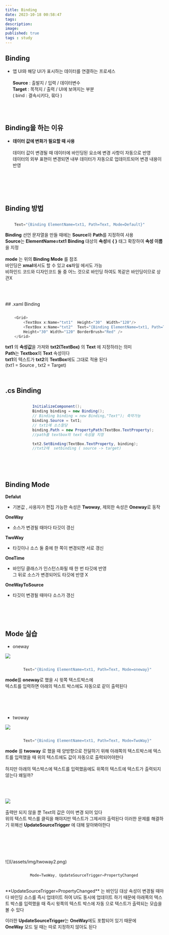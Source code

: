 ```yaml
---
title: Binding
date: 2023-10-18 00:58:47 
tags: 
description:
image: 
published: true
tags : study
---
```


## Binding
* 앱 UI와 해당 UI가 표시하는 데이터를 연결하는 프로세스<br><br>
  **Source** : 출발지 / 입력 / 데이터변수<br>
  **Target** : 목적지 / 출력 / UI에 보여지는 부분<br>
( bind : 결속시키다, 묶다 )<br>

<br><br>
## Binding을 하는 이유<br>
* **데이터 값에 변화가 필요할 때 사용**<br><br>
데이터 값이 변경될 때 데이터에 바인딩된 요소에 변경 사항이 자동으로 반영<br>
데이터의 외부 표현이 변경되면 내부 데이터가 자동으로 업데이트되어 변경 내용이 반영<br>
<br><br>

<br>
<br>

##  Binding 방법
```cs

    Text="{Binding ElementName=txt1, Path=Text, Mode=Default}"

```
**Binding** 선언 문자열을 만들 때에는 **Source**와 **Path**를 지정하여 사용 <br>
**Source**는 **ElementName=txt1**
**Binding** 대상의 **속성**에 **{ }** 태그 확장하여 **속성 이름**을 지정<br><br>
**mode** 는 위의 **Binding Mode** 를 참조<br>
바인딩은 **xmal**에서도 할 수 있고 **cs**파일 에서도 가능<br>
비하인드 코드와 디자인코드 둘 중 어느 것으로 바인딩 하여도 똑같은 바인딩이므로 상관X

<br>
<br>
<br>
## .xaml Binding

```cs

    <Grid>
        <TextBox x:Name="txt1"  Height="30"  Width="120"/>
        <TextBox x:Name="txt2"  Text="{Binding ElementName=txt1, Path=Text}" 
        Height="30" Width="120" BorderBrush="Red" />
    </Grid>

```

**txt1** 의 **속성값**을 가져와 **txt2(TextBox)** 의 **Text** 에 지정하라는 의미<br>
**Path**는 **Textbox**의 **Text** 속성이다<br>
**txt1**의 텍스트가 **txt2**의 **TextBox**에도 그대로 적용 된다<br> 
(txt1 = Source ,  txt2 = Target) <br> 

<br>

## .cs Binding
```cs

            InitializeComponent();
            Binding binding = new Binding();
            // Binding binding = new Binding,"Text"); 축약가능
            binding.Source = txt1;
            // txt1에 소스할당
            binding.Path = new PropertyPath(TextBox.TextProperty);
            //path를 textbox의 text 속성을 지정

            txt2.SetBinding(TextBox.TextProperty, binding);
            //txt2에  setbinding ( source -> target)

```
<br><br><br>

## Binding Mode

**Defalut**<br>
- 기본값 , 사용자가 편집 가능한 속성은 **Twoway**, 제외한 속성은 **Oneway**로 동작

 **OneWay**<br> 
 - 소스가 변경될 때마다 타깃이 갱신

 **TwoWay**<br>
 - 타깃이나 소스 둘 중에 한 쪽이 변경되면 서로 갱신
 
 **OneTime**<br>
 - 바인딩 클래스가 인스턴스화될 때 한 번 타깃에 반영 <br>
 그 뒤로 소스가 변경되어도 타깃에 반영 X<br>

 **OneWayToSource**<br>
 - 타깃이 변경될 때마다 소스가 갱신
<br><br><br><br><br>

## Mode 실습
- oneway

![](/assets/img/oneway.png)
```cs

        Text="{Binding ElementName=txt1, Path=Text, Mode=oneway}"

```
**mode**를 **oneway**로 했을 시 윗쪽 텍스트박스에 <br>텍스트를 입력하면
아래의 텍스트 박스에도 자동으로 같이 출력된다<br><br>
<br><br>
<br>

- twoway


![](/assets/img/twoway.png)

```cs

        Text="{Binding ElementName=txt1, Path=Text, Mode=TwoWay}"


```
**mode** 를 **twoway** 로 했을 때 양방향으로 전달하기 위해 아래쪽의 텍스트박스에 텍스트를 입력했을 때 위의 텍스트에도 값이 자동으로 출력되어야한다 <br><br> 하지만 아래의 텍스박스에 텍스트를 입력했음에도 위쪽의 텍스트에 텍스트가 출력되지 않는다 왜일까?
<br><br><br><br>

![](/assets/img/twoway1.png)
<br>
<br>출력만 되지 않을 뿐 Text의 값은 이미 변경 되어 있다<br>
위의 텍스트 박스를 클릭을 해야지만 텍스트가 그제서야 출력된다
이러한 문제를 해결하기 위해선 **UpdateSourceTrigger** 에 대해 알아봐야한다


<br>
<br>
<br>
<br>
<br>
![](/assets/img/twoway2.png)

```cs

           Mode=TwoWay, UpdateSourceTrigger=PropertyChanged

```
<br>
 **UpdateSourceTrigger=PropertyChanged** 는
바인딩 대상 속성이 변경될 때마다 바인딩 소스를 즉시 업데이트 하여
UI도 동시에 업데이트 하기 때문에 아래쪽의 텍스트 박스를 입력했을 때 즉시 윗쪽의 텍스트 박스에 자동 으로 텍스트가 출력되는 모습을 볼 수 있다

이러한 **UpdateSourceTrigger**는 **OneWay**에도 포함되어 있기 때문에<br> **OneWay** 모드 일 때는 따로 지정하지 않아도 된다

